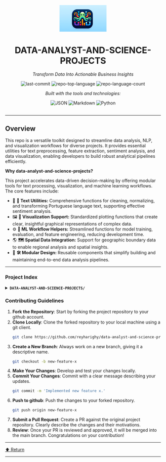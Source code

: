<div id="top">

<!-- HEADER STYLE: CLASSIC -->
<div align="center">

<img src="data-analyst-and-science-projects.png" width="30%" style="position: relative; top: 0; right: 0;" alt="Project Logo"/>

# DATA-ANALYST-AND-SCIENCE-PROJECTS

<em>Transform Data Into Actionable Business Insights</em>

<!-- BADGES -->
<img src="https://img.shields.io/github/last-commit/reyharighy/data-analyst-and-science-projects?style=flat&logo=git&logoColor=white&color=0080ff" alt="last-commit">
<img src="https://img.shields.io/github/languages/top/reyharighy/data-analyst-and-science-projects?style=flat&color=0080ff" alt="repo-top-language">
<img src="https://img.shields.io/github/languages/count/reyharighy/data-analyst-and-science-projects?style=flat&color=0080ff" alt="repo-language-count">

<em>Built with the tools and technologies:</em>

<img src="https://img.shields.io/badge/JSON-000000.svg?style=flat&logo=JSON&logoColor=white" alt="JSON">
<img src="https://img.shields.io/badge/Markdown-000000.svg?style=flat&logo=Markdown&logoColor=white" alt="Markdown">
<img src="https://img.shields.io/badge/Python-3776AB.svg?style=flat&logo=Python&logoColor=white" alt="Python">

</div>
<br>

---

## Overview

This repo is a versatile toolkit designed to streamline data analysis, NLP, and visualization workflows for diverse projects. It provides essential utilities for text preprocessing, feature extraction, sentiment analysis, and data visualization, enabling developers to build robust analytical pipelines efficiently.

**Why data-analyst-and-science-projects?**

This project accelerates data-driven decision-making by offering modular tools for text processing, visualization, and machine learning workflows. The core features include:

- 🧩 **🎯 Text Utilities:** Comprehensive functions for cleaning, normalizing, and transforming Portuguese language text, supporting effective sentiment analysis.
- 🖼️ **🌟 Visualization Support:** Standardized plotting functions that create clear, insightful graphical representations of complex data.
- ⚙️ **🤖 ML Workflow Helpers:** Streamlined functions for model training, evaluation, and feature engineering, reducing development time.
- 🌎 **🗺️ Spatial Data Integration:** Support for geographic boundary data to enable regional analysis and spatial insights.
- 🔧 **🛠️ Modular Design:** Reusable components that simplify building and maintaining end-to-end data analysis pipelines.

---

### Project Index

<details closed>
	<summary><b><code>DATA-ANALYST-AND-SCIENCE-PROJECTS/</code></b></summary>
	<!-- Customer-Analysis-on-Brazillian-E-Commerce-by-Olist Submodule -->
	<details>
		<summary><b>Customer-Analysis-on-Brazillian-E-Commerce-by-Olist</b></summary>
		<blockquote>
			<div class='directory-path' style='padding: 8px 0; color: #666;'>
				<code><b>⦿ Customer-Analysis-on-Brazillian-E-Commerce-by-Olist</b></code>
			<table style='width: 100%; border-collapse: collapse;'>
			<thead>
				<tr style='background-color: #f8f9fa;'>
					<th style='width: 30%; text-align: left; padding: 8px;'>File Name</th>
					<th style='text-align: left; padding: 8px;'>Summary</th>
				</tr>
			</thead>
				<tr style='border-bottom: 1px solid #eee;'>
					<td style='padding: 8px;'><b><a href='https://github.com/reyharighy/data-analyst-and-science-projects/blob/master/Customer-Analysis-on-Brazillian-E-Commerce-by-Olist/text_utils.py'>text_utils.py</a></b></td>
					<td style='padding: 8px;'>- Provides a comprehensive suite of functions and classes for text preprocessing, feature extraction, and sentiment analysis tailored to Portuguese language data<br>- Facilitates cleaning, normalization, and transformation of textual data, enabling effective sentiment classification and visualization within a larger e-commerce analytics architecture<br>- Supports building robust NLP pipelines for customer feedback insights in the Brazilian e-commerce context.</td>
				</tr>
				<tr style='border-bottom: 1px solid #eee;'>
					<td style='padding: 8px;'><b><a href='https://github.com/reyharighy/data-analyst-and-science-projects/blob/master/Customer-Analysis-on-Brazillian-E-Commerce-by-Olist/viz_utils.py'>viz_utils.py</a></b></td>
					<td style='padding: 8px;'>- The <code>viz_utils.py</code> file serves as a utility module within the Customer Analysis on Brazilian E-Commerce project, providing essential functions for data visualization<br>- Its primary purpose is to streamline and standardize the creation and customization of plots, enabling clear and insightful graphical representations of customer data and e-commerce metrics<br>- By consolidating plotting functions, this module supports the overall architecture of the project, facilitating effective data exploration and communication through visually compelling charts.</td>
				</tr>
				<tr style='border-bottom: 1px solid #eee;'>
					<td style='padding: 8px;'><b><a href='https://github.com/reyharighy/data-analyst-and-science-projects/blob/master/Customer-Analysis-on-Brazillian-E-Commerce-by-Olist/ml_utils.py'>ml_utils.py</a></b></td>
					<td style='padding: 8px;'>- The <code>ml_utils.py</code> file serves as a utility module within the project, providing a collection of functions and classes to streamline machine learning workflows<br>- It facilitates tasks such as model training, evaluation, and analysis for classification and clustering algorithms, enabling data scientists and developers to focus on model development and improvement<br>- Overall, it enhances the efficiency and organization of the machine learning pipeline in the Brazilian e-commerce analysis project.</td>
				</tr>
				<tr style='border-bottom: 1px solid #eee;'>
					<td style='padding: 8px;'><b><a href='https://github.com/reyharighy/data-analyst-and-science-projects/blob/master/Customer-Analysis-on-Brazillian-E-Commerce-by-Olist/custom_transformers.py'>custom_transformers.py</a></b></td>
					<td style='padding: 8px;'>- Custom_transformers.pyThis module provides custom functions and transformer classes designed to streamline data preprocessing and feature engineering within the Brazilian e-commerce analysis project<br>- It facilitates efficient data ingestion and integrates tailored transformation steps into machine learning pipelines, supporting both data optimization and domain-specific processing tasks essential for the overall analytical architecture.</td>
				</tr>
				<tr style='border-bottom: 1px solid #eee;'>
					<td style='padding: 8px;'><b><a href='https://github.com/reyharighy/data-analyst-and-science-projects/blob/master/Customer-Analysis-on-Brazillian-E-Commerce-by-Olist/Brasil.json'>Brasil.json</a></b></td>
					<td style='padding: 8px;'>- Brasil.jsonThis file defines the geographical boundaries and regional classifications within Brazil, specifically detailing the states and their respective regions<br>- It serves as a foundational data source for spatial analysis and visualization tasks within the broader customer analysis project<br>- By providing precise geographic delineations, this file enables the project to associate customer data with specific locations, facilitating regional insights and targeted decision-making across Brazils diverse territories.</td>
				</tr>
				<tr style='border-bottom: 1px solid #eee;'>
					<td style='padding: 8px;'><b><a href='https://github.com/reyharighy/data-analyst-and-science-projects/blob/master/Customer-Analysis-on-Brazillian-E-Commerce-by-Olist/README.md'>README.md</a></b></td>
					<td style='padding: 8px;'>- The code file in this project is designed to facilitate comprehensive analysis of the Brazilian e-commerce marketplace, specifically focusing on data provided by Olist<br>- Its primary purpose is to process, clean, and analyze transactional and customer data to uncover insights into sales performance, customer behavior, and operational efficiency within the Olist platform<br>- By doing so, it supports data-driven decision-making aimed at enhancing marketplace strategies, improving customer satisfaction, and optimizing logistics and sales processes across Brazil’s e-commerce ecosystem.</td>
				</tr>
				<tr style='border-bottom: 1px solid #eee;'>
					<td style='padding: 8px;'><b><a href='https://github.com/reyharighy/data-analyst-and-science-projects/blob/master/Customer-Analysis-on-Brazillian-E-Commerce-by-Olist/Final_Project.ipynb'>Final_Project.ipynb</a></b></td>
					<td style='padding: 8px;'>- Final_Project.ipynbThis Jupyter Notebook serves as the core analytical report for the customer analysis of the Brazilian e-commerce platform Olist<br>- It consolidates data exploration, preprocessing, and insights generation to understand customer behaviors and segmentation<br>- The notebooks primary purpose is to facilitate data-driven decision-making by providing comprehensive analysis and visualizations that highlight key customer patterns, preferences, and potential opportunities for targeted marketing or service improvements within the broader e-commerce data architecture.</td>
				</tr>
			</table>
		</blockquote>
	</details>
	<!-- Statistical-Analysis-on-Youtube-Trending-Video Submodule -->
	<details>
		<summary><b>Statistical-Analysis-on-Youtube-Trending-Video</b></summary>
		<blockquote>
			<div class='directory-path' style='padding: 8px 0; color: #666;'>
				<code><b>⦿ Statistical-Analysis-on-Youtube-Trending-Video</b></code>
			<table style='width: 100%; border-collapse: collapse;'>
			<thead>
				<tr style='background-color: #f8f9fa;'>
					<th style='width: 30%; text-align: left; padding: 8px;'>File Name</th>
					<th style='text-align: left; padding: 8px;'>Summary</th>
				</tr>
			</thead>
				<tr style='border-bottom: 1px solid #eee;'>
					<td style='padding: 8px;'><b><a href='https://github.com/reyharighy/data-analyst-and-science-projects/blob/master/Statistical-Analysis-on-Youtube-Trending-Video/Data_Understanding.ipynb'>Data_Understanding.ipynb</a></b></td>
					<td style='padding: 8px;'>- Data Understanding in YouTube Trending Video AnalysisThis notebook provides a comprehensive exploration of the YouTube trending videos dataset, focusing on understanding the datas structure, content, and key characteristics<br>- It serves as a foundational step within the overall project architecture, enabling informed decision-making for subsequent analysis and modeling tasks<br>- By examining data distributions, identifying patterns, and clarifying data quality, this component ensures that the insights derived are accurate and meaningful, ultimately supporting the project's goal of analyzing trends and viewer engagement on YouTube.</td>
				</tr>
				<tr style='border-bottom: 1px solid #eee;'>
					<td style='padding: 8px;'><b><a href='https://github.com/reyharighy/data-analyst-and-science-projects/blob/master/Statistical-Analysis-on-Youtube-Trending-Video/Data_Preparation.ipynb'>Data_Preparation.ipynb</a></b></td>
					<td style='padding: 8px;'>- Data_Preparation.ipynbThis notebook serves as a crucial component within the overall data pipeline, responsible for transforming raw YouTube trending video data into a structured and analysis-ready format<br>- It imports foundational data understanding modules, ensuring consistency across the project, and performs data cleaning, feature engineering, and preprocessing steps<br>- These preparations enable accurate and insightful statistical analysis of trending videos, supporting the projects goal of understanding trends and patterns in YouTube content performance.</td>
				</tr>
				<tr style='border-bottom: 1px solid #eee;'>
					<td style='padding: 8px;'><b><a href='https://github.com/reyharighy/data-analyst-and-science-projects/blob/master/Statistical-Analysis-on-Youtube-Trending-Video/Explanatory_Data_Analysis.ipynb'>Explanatory_Data_Analysis.ipynb</a></b></td>
					<td style='padding: 8px;'>- Explanatory Data Analysis NotebookThis Jupyter notebook provides a comprehensive exploratory analysis of the YouTube trending videos dataset<br>- Its primary purpose is to uncover key patterns, insights, and trends within the data, facilitating a deeper understanding of factors influencing trending videos on YouTube<br>- This analysis serves as a foundational step for informing subsequent modeling, feature engineering, or strategic decision-making within the broader project architecture.</td>
				</tr>
				<tr style='border-bottom: 1px solid #eee;'>
					<td style='padding: 8px;'><b><a href='https://github.com/reyharighy/data-analyst-and-science-projects/blob/master/Statistical-Analysis-on-Youtube-Trending-Video/README.md'>README.md</a></b></td>
					<td style='padding: 8px;'>- Facilitates comprehensive statistical analysis of YouTube trending videos within the U.S<br>- region, aiming to uncover patterns, relationships, and insights that influence video popularity and engagement<br>- Supports data-driven decision-making by examining correlations, testing hypotheses, and visualizing trends to enhance content strategy and understanding of factors contributing to trending video sustainability.</td>
				</tr>
			</table>
		</blockquote>
	</details>
	<!-- Traveloka-New-Year-Hotel-Rooms Submodule -->
	<details>
		<summary><b>Traveloka-New-Year-Hotel-Rooms</b></summary>
		<blockquote>
			<div class='directory-path' style='padding: 8px 0; color: #666;'>
				<code><b>⦿ Traveloka-New-Year-Hotel-Rooms</b></code>
			<table style='width: 100%; border-collapse: collapse;'>
			<thead>
				<tr style='background-color: #f8f9fa;'>
					<th style='width: 30%; text-align: left; padding: 8px;'>File Name</th>
					<th style='text-align: left; padding: 8px;'>Summary</th>
				</tr>
			</thead>
				<tr style='border-bottom: 1px solid #eee;'>
					<td style='padding: 8px;'><b><a href='https://github.com/reyharighy/data-analyst-and-science-projects/blob/master/Traveloka-New-Year-Hotel-Rooms/Data_Understanding_and_Preparation.ipynb'>Data_Understanding_and_Preparation.ipynb</a></b></td>
					<td style='padding: 8px;'>- SummaryThis notebook serves as the foundational step in the data pipeline for the Traveloka New Year Hotel Rooms project<br>- It focuses on exploring, analyzing, and cleaning the raw data to ensure quality and consistency<br>- By preparing the data effectively, it enables accurate modeling and insights generation, supporting the overall goal of optimizing hotel room offerings and enhancing user experience during the New Year period<br>- This step is crucial for establishing a reliable data foundation for subsequent analysis and machine learning tasks within the project architecture.</td>
				</tr>
				<tr style='border-bottom: 1px solid #eee;'>
					<td style='padding: 8px;'><b><a href='https://github.com/reyharighy/data-analyst-and-science-projects/blob/master/Traveloka-New-Year-Hotel-Rooms/Explanatory_Data_Analysis.ipynb'>Explanatory_Data_Analysis.ipynb</a></b></td>
					<td style='padding: 8px;'>- Explanatory_Data_Analysis.ipynbThis notebook serves as the foundational analysis component of the project, providing insights into the hotel room data<br>- It explores and visualizes key patterns, trends, and relationships within the dataset to inform subsequent modeling and decision-making processes<br>- Overall, it helps establish a clear understanding of the data landscape, supporting the projects goal of optimizing hotel room offerings and enhancing user experience within the broader Traveloka platform.</td>
				</tr>
				<tr style='border-bottom: 1px solid #eee;'>
					<td style='padding: 8px;'><b><a href='https://github.com/reyharighy/data-analyst-and-science-projects/blob/master/Traveloka-New-Year-Hotel-Rooms/README.md'>README.md</a></b></td>
					<td style='padding: 8px;'>- Provides insights into hotel availability, customer satisfaction drivers, and optimal discount strategies to enhance revenue and guest experience during the New Year campaign<br>- By analyzing key factors such as ratings, reviews, and location, it supports data-driven decision-making for strategic pricing, feature improvements, and exclusive offers within the broader hotel industry data architecture.</td>
				</tr>
			</table>
		</blockquote>
	</details>
	<!-- Predictive-Machine-Learning-for-Telco-Customer-Churn Submodule -->
	<details>
		<summary><b>Predictive-Machine-Learning-for-Telco-Customer-Churn</b></summary>
		<blockquote>
			<div class='directory-path' style='padding: 8px 0; color: #666;'>
				<code><b>⦿ Predictive-Machine-Learning-for-Telco-Customer-Churn</b></code>
			<table style='width: 100%; border-collapse: collapse;'>
			<thead>
				<tr style='background-color: #f8f9fa;'>
					<th style='width: 30%; text-align: left; padding: 8px;'>File Name</th>
					<th style='text-align: left; padding: 8px;'>Summary</th>
				</tr>
			</thead>
				<tr style='border-bottom: 1px solid #eee;'>
					<td style='padding: 8px;'><b><a href='https://github.com/reyharighy/data-analyst-and-science-projects/blob/master/Predictive-Machine-Learning-for-Telco-Customer-Churn/Model_Benchmarking.ipynb'>Model_Benchmarking.ipynb</a></b></td>
					<td style='padding: 8px;'>- Model Benchmarking for Telco Customer Churn PredictionThis notebook serves as the core component for evaluating and comparing various machine learning models designed to predict customer churn within the Telco dataset<br>- It systematically benchmarks different algorithms to identify the most effective approach for accurate and reliable churn prediction<br>- By providing insights into model performance, this file supports the broader goal of enhancing customer retention strategies through data-driven decision-making in the overall project architecture.</td>
				</tr>
				<tr style='border-bottom: 1px solid #eee;'>
					<td style='padding: 8px;'><b><a href='https://github.com/reyharighy/data-analyst-and-science-projects/blob/master/Predictive-Machine-Learning-for-Telco-Customer-Churn/Imbalanced_Dataset.ipynb'>Imbalanced_Dataset.ipynb</a></b></td>
					<td style='padding: 8px;'>- The <code>Imbalanced_Dataset.ipynb</code> notebook serves as a foundational component within the predictive machine learning pipeline for telco customer churn analysis<br>- Its primary purpose is to load and prepare the dataset, specifically addressing class imbalance issues, and to integrate key modeling components from the <code>Model_Benchmarking</code> module<br>- This setup enables subsequent model training, evaluation, and benchmarking efforts, ensuring that the dataset is appropriately configured for robust churn prediction across the entire architecture.</td>
				</tr>
				<tr style='border-bottom: 1px solid #eee;'>
					<td style='padding: 8px;'><b><a href='https://github.com/reyharighy/data-analyst-and-science-projects/blob/master/Predictive-Machine-Learning-for-Telco-Customer-Churn/Model_Explanation.ipynb'>Model_Explanation.ipynb</a></b></td>
					<td style='padding: 8px;'>- Model Explanation NotebookThis notebook serves as a comprehensive interpretability layer within the Predictive Machine Learning for Telco Customer Churn project<br>- Its primary purpose is to analyze and elucidate the predictive models developed to identify customer churn<br>- By importing related notebooks and leveraging various explanation techniques, it provides insights into feature importance and model decision-making processes<br>- This enhances transparency, enabling stakeholders to understand the factors driving customer attrition predictions and supporting data-driven decision-making across the overall architecture.</td>
				</tr>
				<tr style='border-bottom: 1px solid #eee;'>
					<td style='padding: 8px;'><b><a href='https://github.com/reyharighy/data-analyst-and-science-projects/blob/master/Predictive-Machine-Learning-for-Telco-Customer-Churn/Data_Understanding.ipynb'>Data_Understanding.ipynb</a></b></td>
					<td style='padding: 8px;'>- Data_Understanding.ipynbThis notebook serves as the foundational step in the predictive machine learning pipeline for the telco customer churn project<br>- It focuses on comprehending the business problem by analyzing the telecommunications market landscape and identifying key factors influencing customer retention<br>- The insights gained here guide subsequent data processing and modeling efforts, ensuring that the solution aligns with business objectives and addresses real-world challenges in reducing customer churn.</td>
				</tr>
				<tr style='border-bottom: 1px solid #eee;'>
					<td style='padding: 8px;'><b><a href='https://github.com/reyharighy/data-analyst-and-science-projects/blob/master/Predictive-Machine-Learning-for-Telco-Customer-Churn/Explanatory_Data_Analysis.ipynb'>Explanatory_Data_Analysis.ipynb</a></b></td>
					<td style='padding: 8px;'>- Explanatory Data AnalysisThis notebook serves as the foundational step in the project, providing a comprehensive exploration of the telco customer dataset<br>- It aims to understand data distributions, identify key features, and uncover patterns or relationships that influence customer churn<br>- By performing detailed visualizations and statistical summaries, it informs feature selection and preprocessing strategies, ultimately guiding the development of accurate predictive models within the overall machine learning pipeline.</td>
				</tr>
				<tr style='border-bottom: 1px solid #eee;'>
					<td style='padding: 8px;'><b><a href='https://github.com/reyharighy/data-analyst-and-science-projects/blob/master/Predictive-Machine-Learning-for-Telco-Customer-Churn/Feature_Engineering.ipynb'>Feature_Engineering.ipynb</a></b></td>
					<td style='padding: 8px;'>- The <code>Feature_Engineering.ipynb</code> notebook plays a crucial role in transforming raw customer data into a structured, informative format suitable for machine learning models<br>- It focuses on creating meaningful features that enhance the predictive power of models aimed at identifying telco customer churn<br>- By systematically engineering features, this component ensures that the data fed into the modeling pipeline is optimized for accuracy and robustness, thereby underpinning the overall architectures goal of reliable churn prediction.</td>
				</tr>
				<tr style='border-bottom: 1px solid #eee;'>
					<td style='padding: 8px;'><b><a href='https://github.com/reyharighy/data-analyst-and-science-projects/blob/master/Predictive-Machine-Learning-for-Telco-Customer-Churn/Hyperparameter_Tuning.ipynb'>Hyperparameter_Tuning.ipynb</a></b></td>
					<td style='padding: 8px;'>- Hyperparameter Tuning for Telco Customer Churn PredictionThis notebook orchestrates the hyperparameter tuning process for the customer churn prediction model within the Telco dataset project<br>- It leverages imported datasets and pre-defined estimators to optimize model performance by systematically exploring the best hyperparameter configurations<br>- Overall, this code facilitates the enhancement of predictive accuracy and robustness, contributing to the broader goal of developing a reliable churn prediction system as part of the projects machine learning architecture.</td>
				</tr>
				<tr style='border-bottom: 1px solid #eee;'>
					<td style='padding: 8px;'><b><a href='https://github.com/reyharighy/data-analyst-and-science-projects/blob/master/Predictive-Machine-Learning-for-Telco-Customer-Churn/README.md'>README.md</a></b></td>
					<td style='padding: 8px;'>- Provides the core predictive modeling logic to identify customers at risk of churn based on their usage patterns<br>- It integrates data preprocessing, feature engineering, model training, and evaluation, enabling targeted retention strategies<br>- This component is essential within the architecture to support data-driven decision-making for customer retention efforts in the telco ecosystem.</td>
				</tr>
			</table>
		</blockquote>
	</details>
</details>

### Contributing Guidelines

1. **Fork the Repository**: Start by forking the project repository to your github account.
2. **Clone Locally**: Clone the forked repository to your local machine using a git client.
   ```sh
   git clone https://github.com/reyharighy/data-analyst-and-science-projects
   ```
3. **Create a New Branch**: Always work on a new branch, giving it a descriptive name.
   ```sh
   git checkout -b new-feature-x
   ```
4. **Make Your Changes**: Develop and test your changes locally.
5. **Commit Your Changes**: Commit with a clear message describing your updates.
   ```sh
   git commit -m 'Implemented new feature x.'
   ```
6. **Push to github**: Push the changes to your forked repository.
   ```sh
   git push origin new-feature-x
   ```
7. **Submit a Pull Request**: Create a PR against the original project repository. Clearly describe the changes and their motivations.
8. **Review**: Once your PR is reviewed and approved, it will be merged into the main branch. Congratulations on your contribution!

---

<div align="left"><a href="#top">⬆ Return</a></div>

---

